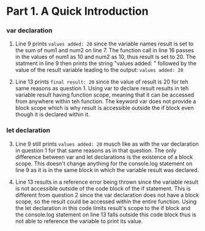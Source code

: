 # Part 1. A Quick Introduction

### var declaration

1. Line 9 prints `values added: 20` since the variable names result is set to
   the sum of num1 and num2 on line 7. The function call in line 16 passes in
   the values of num1 as 10 and num2 as 10, thus result is set to 20. The
   statment in line 9 then prints the string "values added: " followed by the
   value of the result variable leading to the output: `values added: 20`

2. Line 13 prints `final result: 20` since the value of result is 20 for teh
   same reasons as question 1. Using var to declare result results in teh
   variable result having function scope, meaning that it can be accessed from
   anywhere within teh function. The keyword var does not provide a block scope
   which is why result is accessible outside the if block even though it is
   declared within it.


### let declaration

3. Line 9 still prints `values added: 20` musch like as with the var declaration
   in question 1 for that same reasons as in that question. The only difference
   between var and let declarations is the existence of a block scope. This
   doesn't change anything for the console.log statement on line 9 as it is in the same block in which the variable result was declared.

4. Line 13 results in a reference error being thrown since the variable result is not
   accessible outside of the code block of the if statement. This is different
   from question 2 since the var declaration does not have a block scope, so the
   result could be accessed within the entire function. Using the let
   declaration in this code limits result's scope to the if block and the
   console.log statement on line 13 falls outside this code block thus is not
   able to reference the variable to print its value.
